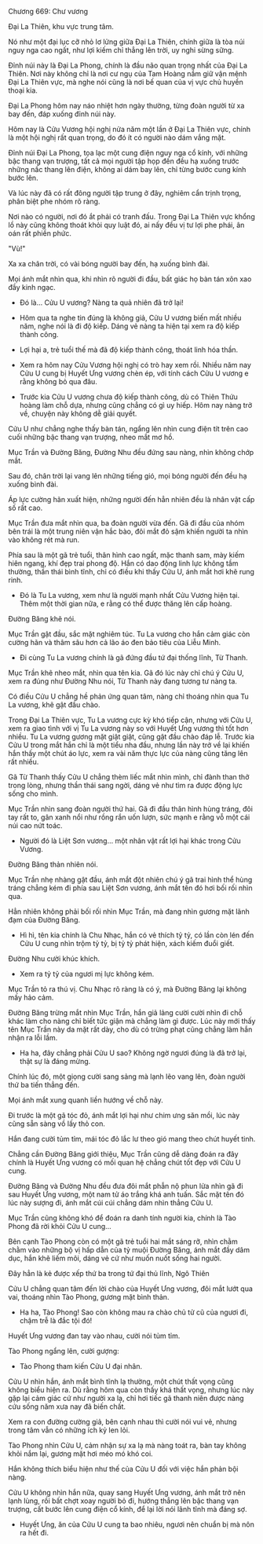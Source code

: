




Chương 669: Chư vương


Đại La Thiên, khu vực trung tâm.

Nó như một đại lục cỡ nhỏ lơ lửng giữa Đại La Thiên, chính giữa là tòa núi nguy nga cao ngất, như lợi kiếm chỉ thẳng lên trời, uy nghi sừng sững.

Đỉnh núi này là Đại La Phong, chính là đầu não quan trọng nhất của Đại La Thiên. Nơi này không chỉ là nơi cư ngụ của Tam Hoàng nắm giữ vận mệnh Đại La Thiên vực, mà nghe nói cũng là nơi bế quan của vị vực chủ huyền thoại kia.

Đại La Phong hôm nay náo nhiệt hơn ngày thường, từng đoàn người từ xa bay đến, đáp xuống đỉnh núi này.

Hôm nay là Cửu Vương hội nghị nửa năm một lần ở Đại La Thiên vực, chính là một hội nghị rất quan trọng, do đó ít có người nào dám vắng mặt.

Đỉnh núi Đại La Phong, tọa lạc một cung điện nguy nga cổ kính, với những bậc thang vạn trượng, tất cả mọi người tập họp đến đều hạ xuống trước những nấc thang lên điện, không ai dám bay lên, chỉ từng bước cung kính bước lên.

Và lúc này đã có rất đông người tập trung ở đây, nghiêm cẩn trịnh trọng, phân biệt phe nhóm rõ ràng.

Nơi nào có người, nơi đó ắt phải có tranh đấu. Trong Đại La Thiên vực khổng lồ này cũng không thoát khỏi quy luật đó, ai nấy đều vị tư lợi phe phái, ân oán rất phiền phức.

"Vù!"

Xa xa chân trời, có vài bóng người bay đến, hạ xuống bình đài.

Mọi ánh mắt nhìn qua, khi nhìn rõ người đi đầu, bất giác họ bàn tán xôn xao đầy kinh ngạc.

- Đó là... Cửu U vương? Nàng ta quả nhiên đã trở lại!

- Hôm qua ta nghe tin đúng là không giả, Cửu U vương biến mất nhiều năm, nghe nói là đi độ kiếp. Dáng vẻ nàng ta hiện tại xem ra độ kiếp thành công.

- Lợi hại a, trẻ tuổi thế mà đã độ kiếp thành công, thoát linh hóa thần.

- Xem ra hôm nay Cửu Vương hội nghị có trò hay xem rồi. Nhiều năm nay Cửu U cung bị Huyết Ưng vương chèn ép, với tính cách Cửu U vương e rằng không bỏ qua đâu.

- Trước kia Cửu U vương chưa độ kiếp thành công, dù có Thiên Thứu hoàng làm chỗ dựa, nhưng cũng chẳng có gì uy hiếp. Hôm nay nàng trở về, chuyện này không dễ giải quyết.

Cửu U như chẳng nghe thấy bàn tán, ngẩng lên nhìn cung điện tít trên cao cuối những bậc thang vạn trượng, nheo mắt mơ hồ.

Mục Trần và Đường Băng, Đường Nhu đều đứng sau nàng, nhìn không chớp mắt.

Sau đó, chân trời lại vang lên những tiếng gió, mọi bóng người đến đều hạ xuống bình đài.

Áp lực cường hãn xuất hiện, những người đến hẳn nhiên đều là nhân vật cấp số rất cao.

Mục Trần đưa mắt nhìn qua, ba đoàn người vừa đến. Gã đi đầu của nhóm bên trái là một trung niên vận hắc bào, đôi mắt đỏ sậm khiến người ta nhìn vào không rét mà run.

Phía sau là một gã trẻ tuổi, thân hình cao ngất, mặc thanh sam, mày kiếm hiên ngang, khí đẹp trai phong độ. Hắn có dao động linh lực không tầm thường, thần thái bình tĩnh, chỉ có điều khi thấy Cửu U, ánh mắt hơi khẽ rung rinh.

- Đó là Tu La vương, xem như là người mạnh nhất Cửu Vương hiện tại. Thêm một thời gian nữa, e rằng có thể được thăng lên cấp hoàng.

Đường Băng khẽ nói.

Mục Trần gật đầu, sắc mặt nghiêm túc. Tu La vương cho hắn cảm giác còn cường hãn và thâm sâu hơn cả lão áo đen bảo tiêu của Liễu Minh.

- Đi cùng Tu La vương chính là gã đứng đầu tứ đại thống lĩnh, Từ Thanh.

Mục Trần khẽ nheo mắt, nhìn qua tên kia. Gã đó lúc này chỉ chú ý Cửu U, xem ra đúng như Đường Nhu nói, Từ Thanh này đang tương tư nàng ta.

Có điều Cửu U chẳng hề phản ứng quan tâm, nàng chỉ thoáng nhìn qua Tu La vương, khẽ gật đầu chào.

Trong Đại La Thiên vực, Tu La vương cực kỳ khó tiếp cận, nhưng với Cửu U, xem ra giao tình với vị Tu La vương này so với Huyết Ưng vương thì tốt hơn nhiều. Tu La vương gương mặt giật giật, cũng gật đầu chào đáp lễ. Trước kia Cửu U trong mắt hắn chỉ là một tiểu nha đầu, nhưng lần này trở về lại khiến hắn thấy một chút áo lực, xem ra vài năm thực lực của nàng cũng tăng lên rất nhiều.

Gã Từ Thanh thấy Cửu U chẳng thèm liếc mắt nhìn mình, chỉ đành than thở trong lòng, nhưng thần thái sang ngời, dáng vẻ như tìm ra được động lực sống cho mình.

Mục Trần nhìn sang đoàn người thứ hai. Gã đi đầu thân hình hùng tráng, đôi tay rất to, gân xanh nổi như rồng rắn uốn lượn, sức mạnh e rằng vỗ một cái núi cao nứt toác.

- Người đó là Liệt Sơn vương... một nhân vật rất lợi hại khác trong Cửu Vương.

Đường Băng thản nhiên nói.

Mục Trần nhẹ nhàng gật đầu, ánh mắt đột nhiên chú ý gã trai hình thể hùng tráng chẳng kém đi phía sau Liệt Sơn vương, ánh mắt tên đó hơi bối rối nhìn qua.

Hẳn nhiên không phải bối rối nhìn Mục Trần, mà đang nhìn gương mặt lãnh đạm của Đường Băng.

- Hì hì, tên kia chính là Chu Nhạc, hắn có vẻ thích tỷ tỷ, có lần còn lén đến Cửu U cung nhìn trộm tỷ tỷ, bị tỷ tỷ phát hiện, xách kiếm đuổi giết.

Đường Nhu cười khúc khích.

- Xem ra tỷ tỷ của ngươi mị lực không kém.

Mục Trần tỏ ra thú vị. Chu Nhạc rõ ràng là có ý, mà Đường Băng lại không mấy hảo cảm.

Đường Băng trừng mắt nhìn Mục Trần, hắn giả lảng cười cười nhìn đi chỗ khác làm cho nàng chỉ biết tức giận mà chẳng làm gì được. Lúc này mới thấy tên Mục Trần này da mặt rất dày, cho dù có trừng phạt cũng chẳng làm hắn nhận ra lỗi lầm.

- Ha ha, đây chẳng phải Cửu U sao? Không ngờ ngươi đúng là đã trở lại, thật sự là đáng mừng.

Chính lúc đó, một giọng cười sang sảng mà lạnh lẽo vang lên, đoàn người thứ ba tiến thẳng đến.

Mọi ánh mắt xung quanh liền hướng về chỗ này.

Đi trước là một gã tóc đỏ, ánh mắt lợi hại như chim ưng săn mồi, lúc này cũng sẵn sàng vồ lấy thỏ con.

Hắn đang cười tủm tỉm, mái tóc đỏ lắc lư theo gió mang theo chút huyết tinh.

Chẳng cần Đường Băng giới thiệu, Mục Trần cũng dễ dàng đoán ra đây chính là Huyết Ưng vương có mối quan hệ chẳng chút tốt đẹp với Cửu U cung.

Đường Băng và Đường Nhu đều đưa đôi mắt phẫn nộ phun lửa nhìn gã đi sau Huyết Ưng vương, một nam tử áo trắng khá anh tuấn. Sắc mặt tên đó lúc này sượng đi, ánh mắt cúi cúi chẳng dám nhìn thẳng Cửu U.

Mục Trần cũng không khó để đoán ra danh tính người kia, chính là Tào Phong đã rời khỏi Cửu U cung...

Bên cạnh Tào Phong còn có một gã trẻ tuổi hai mắt sáng rỡ, nhìn chằm chằm vào những bộ vị hấp dẫn của tỷ muội Đường Băng, ánh mắt đầy dâm dục, hắn khẽ liếm môi, dáng vẻ cứ như muốn nuốt sống hai người.

Đây hẳn là kẻ được xếp thứ ba trong tứ đại thủ lĩnh, Ngô Thiên

Cửu U chẳng quan tâm đến lời chào của Huyết Ưng vương, đôi mắt lướt qua vai, thoáng nhìn Tào Phong, gương mặt bình thản.

- Ha ha, Tào Phong! Sao còn không mau ra chào chủ tử cũ của ngươi đi, chậm trễ là đắc tội đó!

Huyết Ưng vương đan tay vào nhau, cười nói tủm tỉm.

Tào Phong ngẩng lên, cười gượng:

- Tào Phong tham kiến Cửu U đại nhân.

Cửu U nhìn hắn, ánh mắt bình tĩnh lạ thường, một chút thất vọng cũng không biểu hiện ra. Dù rằng hôm qua còn thấy khá thất vọng, nhưng lúc này gặp lại cảm giác cứ như người xa lạ, chỉ hơi tiếc gã thanh niên được nàng cứu sống năm xưa nay đã biến chất.

Xem ra con đường cường giả, bên cạnh nhau thì cười nói vui vẻ, nhưng trong tâm vẫn có những ích kỷ len lỏi.

Tào Phong nhìn Cửu U, cảm nhận sự xa lạ mà nàng toát ra, bàn tay không khỏi nắm lại, gương mặt hơi méo mó khó coi.

Hắn không thích biểu hiện như thế của Cửu U đối với việc hắn phản bội nàng.

Cửu U không nhìn hắn nữa, quay sang Huyết Ưng vương, ánh mắt trở nên lạnh lùng, rồi bất chợt xoay người bỏ đi, hướng thẳng lên bậc thang vạn trượng, cất bước lên cung điện cổ kính, để lại lời nói lãnh tĩnh mà đáng sợ.

- Huyết Ưng, ăn của Cửu U cung ta bao nhiêu, ngươi nên chuẩn bị mà nôn ra hết đi.




